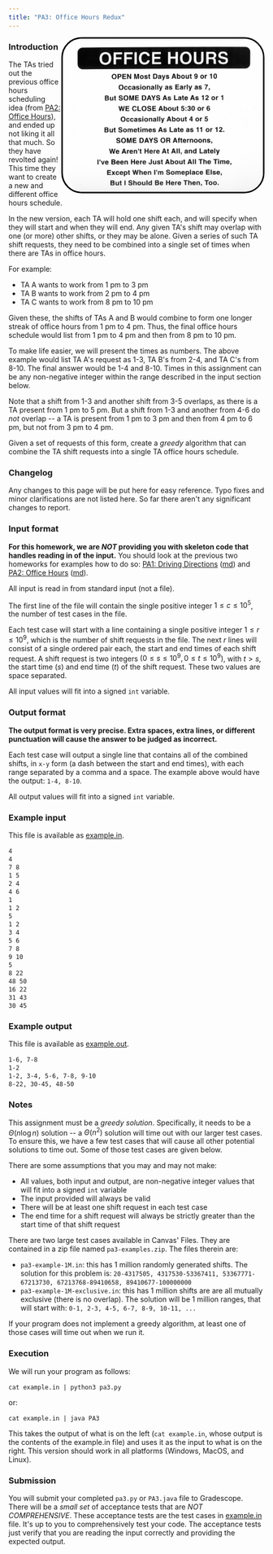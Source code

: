 ```yaml
---
title: "PA3: Office Hours Redux"
---
```


<img src="../pa2/office-hours-sign.jpg" style="float:right;max-width:40vw;border-radius:40px;padding-left:10px;border:3px solid black">

### Introduction

The TAs tried out the previous office hours scheduling idea (from [PA2: Office Hours](../pa2/index.html)), and ended up not liking it all that much.  So they have revolted again!  This time they want to create a new and different office hours schedule.

In the new version, each TA will hold one shift each, and will specify when they will start and when they will end.  Any given TA's shift may overlap with one (or more) other shifts, or they may be alone.  Given a series of such TA shift requests, they need to be combined into a single set of times when there are TAs in office hours.

For example:

- TA A wants to work from 1 pm to 3 pm
- TA B wants to work from 2 pm to 4 pm
- TA C wants to work from 8 pm to 10 pm

Given these, the shifts of TAs A and B would combine to form one longer streak of office hours from 1 pm to 4 pm.  Thus, the final office hours schedule would list from 1 pm to 4 pm and then from 8 pm to 10 pm.

To make life easier, we will present the times as numbers.  The above example would list TA A's request as 1-3, TA B's from 2-4, and TA C's from 8-10.  The final answer would be 1-4 and 8-10.  Times in this assignment can be any non-negative integer within the range described in the input section below.

Note that a shift from 1-3 and another shift from 3-5 overlaps, as there is a TA present from 1 pm to 5 pm.  But a shift from 1-3 and another from 4-6 do *not* overlap -- a TA is present from 1 pm to 3 pm and then from 4 pm to 6 pm, but not from 3 pm to 4 pm.

Given a set of requests of this form, create a *greedy* algorithm that can combine the TA shift requests into a single TA office hours schedule.

### Changelog

Any changes to this page will be put here for easy reference.  Typo fixes and minor clarifications are not listed here.  So far there aren't any significant changes to report.


### Input format

**For this homework, we are *NOT* providing you with skeleton code that handles reading in of the input.**  You should look at the previous two homeworks for examples how to do so: [PA1: Driving Directions](../pa1/index.html) ([md](../pa1/index.md)) and [PA2: Office Hours](../pa2/index.html) ([md](../pa2/index.md)).


All input is read in from standard input (not a file).

The first line of the file will contain the single positive integer $1 \le c \le 10^5$, the number of test cases in the file.

Each test case will start with a line containing a single positive integer $1 \le r \le 10^9$, which is the number of shift requests in the file.  The next $r$ lines will consist of a single ordered pair each, the start and end times of each shift request.  A shift request is two integers $(0 \le s \le 10^9, 0 \le t \le 10^9)$, with $t > s$, the start time ($s$) and end time ($t$) of the shift request.  These two values are space separated.

All input values will fit into a signed `int` variable.


### Output format

**The output format is very precise.  Extra spaces, extra lines, or different punctuation will cause the answer to be judged as incorrect.**

Each test case will output a single line that contains all of the combined shifts, in `x-y` form (a dash between the start and end times), with each range separated by a comma and a space.  The example above would have the output: `1-4, 8-10`.

All output values will fit into a signed `int` variable.

### Example input

This file is available as [example.in](example.in).

```
4
4
7 8
1 5
2 4
4 6
1
1 2
5
1 2
3 4
5 6
7 8
9 10
5
8 22
48 50
16 22
31 43
30 45
```

### Example output

This file is available as [example.out](example.out).

```
1-6, 7-8
1-2
1-2, 3-4, 5-6, 7-8, 9-10
8-22, 30-45, 48-50
```

### Notes

This assignment must be a *greedy solution*.  Specifically, it needs to be a $\Theta(n \log n)$ solution -- a $\Theta(n^2)$ solution will time out with our larger test cases.  To ensure this, we have a few test cases that will cause all other potential solutions to time out.  Some of those test cases are given below.

There are some assumptions that you may and may not make:

- All values, both input and output, are non-negative integer values that will fit into a signed `int` variable
- The input provided will always be valid
- There will be at least one shift request in each test case
- The end time for a shift request will always be strictly greater than the start time of that shift request


There are two large test cases available in Canvas' Files.  They are contained in a zip file named `pa3-examples.zip`.  The files therein are:

- `pa3-example-1M.in`: this has 1 million randomly generated shifts.  The solution for this problem is: `20-4317505, 4317530-53367411, 53367771-67213730, 67213768-89410658, 89410677-100000000`
- `pa3-example-1M-exclusive.in`: this has 1 million shifts are are all mutually exclusive (there is no overlap).  The solution will be 1 million ranges, that will start with: `0-1, 2-3, 4-5, 6-7, 8-9, 10-11, ...`

If your program does not implement a greedy algorithm, at least one of those cases will time out when we run it.

### Execution

We will run your program as follows:

```
cat example.in | python3 pa3.py
```

or:

```
cat example.in | java PA3
```

This takes the output of what is on the left (`cat example.in`, whose output is the contents of the example.in file) and uses it as the input to what is on the right.  This version should work in all platforms (Windows, MacOS, and Linux).

### Submission

You will submit your completed `pa3.py` or `PA3.java` file to Gradescope.  There will be a *small set* of acceptance tests that are *NOT COMPREHENSIVE*.  These acceptance tests are the test cases in [example.in](example.in) file.  It's up to you to comprehensively test your code.  The acceptance tests just verify that you are reading the input correctly and providing the expected output.
